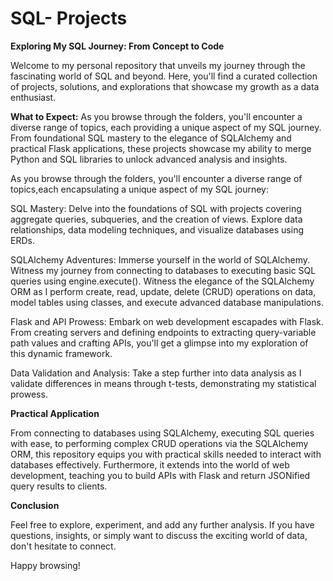 # SQL- Projects

**Exploring My SQL Journey: From Concept to Code**

Welcome to my personal repository that unveils my journey through the fascinating world of SQL and beyond. Here, you'll find a curated collection of projects, solutions, and explorations that showcase my growth as a data enthusiast. 

**What to Expect:**
As you browse through the folders, you'll encounter a diverse range of topics, each providing a unique aspect of my SQL journey. From foundational SQL mastery to the elegance of SQLAlchemy and practical Flask applications, these projects showcase my ability to merge Python and SQL libraries to unlock advanced analysis and insights.

As you browse through the folders, you'll encounter a diverse range of topics,each encapsulating a unique aspect of my SQL journey:

SQL Mastery: Delve into the foundations of SQL with projects covering aggregate queries, subqueries, and the creation of views. Explore data relationships, data modeling techniques, and visualize databases using ERDs.

SQLAlchemy Adventures: Immerse yourself in the world of SQLAlchemy. Witness my journey from connecting to databases to executing basic SQL queries using engine.execute(). Witness the elegance of the SQLAlchemy ORM as I perform create, read, update, delete (CRUD) operations on data, model tables using classes, and execute advanced database manipulations.

Flask and API Prowess: Embark on web development escapades with Flask. From creating servers and defining endpoints to extracting query-variable path values and crafting APIs, you'll get a glimpse into my exploration of this dynamic framework.

Data Validation and Analysis: Take a step further into data analysis as I validate differences in means through t-tests, demonstrating my statistical prowess.

**Practical Application**

From connecting to databases using SQLAlchemy, executing SQL queries with ease, to performing complex CRUD operations via the SQLAlchemy ORM, this repository equips you with practical skills needed to interact with databases effectively. Furthermore, it extends into the world of web development, teaching you to build APIs with Flask and return JSONified query results to clients.


**Conclusion**

Feel free to explore, experiment, and add any further analysis. If you have questions, insights, or simply want to discuss the exciting world of data, don't hesitate to connect.


Happy browsing!





